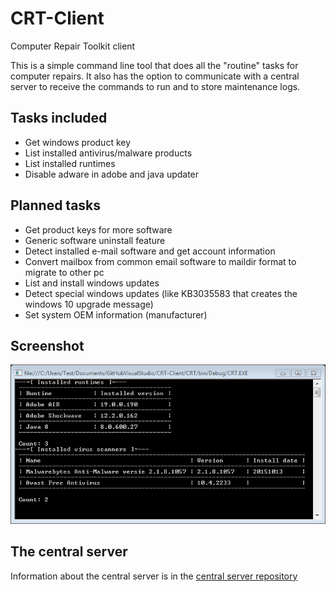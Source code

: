 # CRT-Client
Computer Repair Toolkit client

This is a simple command line tool that does all the "routine" tasks for computer repairs. It also has the option to
communicate with a central server to receive the commands to run and to store maintenance logs.

## Tasks included

- Get windows product key
- List installed antivirus/malware products
- List installed runtimes
- Disable adware in adobe and java updater

## Planned tasks

- Get product keys for more software
- Generic software uninstall feature
- Detect installed e-mail software and get account information
- Convert mailbox from common email software to maildir format to migrate to other pc
- List and install windows updates
- Detect special windows updates (like KB3035583 that creates the windows 10 upgrade message)
- Set system OEM information (manufacturer)

## Screenshot

![Reporting](https://raw.githubusercontent.com/BrixIT/CRT-Client/master/reporting.png)

## The central server

Information about the central server is in the [central server repository](https://github.com/BrixIT/CRT-Masterserver)
